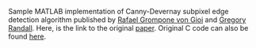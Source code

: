 
Sample MATLAB implementation of Canny-Devernay subpixel edge detection algorithm published by <a href="https://scholar.google.fr/citations?user=GLovf4UAAAAJ&hl=en" target="_blank">Rafael Grompone von Gioi</a> and <a href="https://scholar.google.com.uy/citations?user=GbQ02t0AAAAJ&hl=es" target="_blank">Gregory Randall</a>. Here, is the link to the original <a href="https://www.ipol.im/pub/art/2017/216/article.pdf" target="_blank">paper</a>. Original C code can also be found <a href="http://www.ipol.im/pub/art/2017/216/" target="_blank">here</a>.

